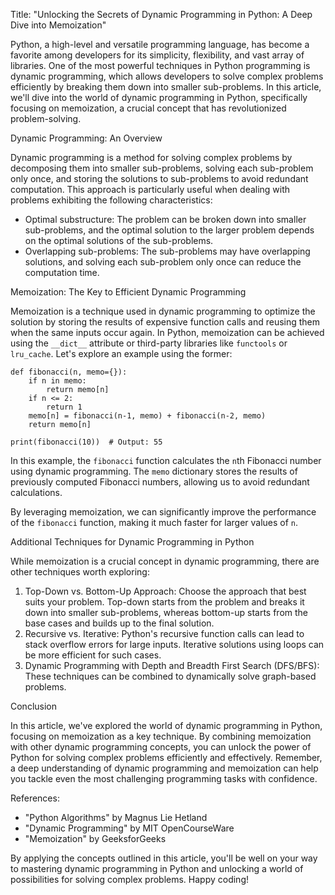 Title: "Unlocking the Secrets of Dynamic Programming in Python: A Deep Dive into Memoization"

Python, a high-level and versatile programming language, has become a favorite among developers for its simplicity, flexibility, and vast array of libraries. One of the most powerful techniques in Python programming is dynamic programming, which allows developers to solve complex problems efficiently by breaking them down into smaller sub-problems. In this article, we'll dive into the world of dynamic programming in Python, specifically focusing on memoization, a crucial concept that has revolutionized problem-solving.

Dynamic Programming: An Overview

Dynamic programming is a method for solving complex problems by decomposing them into smaller sub-problems, solving each sub-problem only once, and storing the solutions to sub-problems to avoid redundant computation. This approach is particularly useful when dealing with problems exhibiting the following characteristics:

* Optimal substructure: The problem can be broken down into smaller sub-problems, and the optimal solution to the larger problem depends on the optimal solutions of the sub-problems.
* Overlapping sub-problems: The sub-problems may have overlapping solutions, and solving each sub-problem only once can reduce the computation time.

Memoization: The Key to Efficient Dynamic Programming

Memoization is a technique used in dynamic programming to optimize the solution by storing the results of expensive function calls and reusing them when the same inputs occur again. In Python, memoization can be achieved using the `__dict__` attribute or third-party libraries like `functools` or `lru_cache`. Let's explore an example using the former:

```
def fibonacci(n, memo={}):
    if n in memo:
        return memo[n]
    if n <= 2:
        return 1
    memo[n] = fibonacci(n-1, memo) + fibonacci(n-2, memo)
    return memo[n]

print(fibonacci(10))  # Output: 55
```

In this example, the `fibonacci` function calculates the `n`th Fibonacci number using dynamic programming. The `memo` dictionary stores the results of previously computed Fibonacci numbers, allowing us to avoid redundant calculations.

By leveraging memoization, we can significantly improve the performance of the `fibonacci` function, making it much faster for larger values of `n`.

Additional Techniques for Dynamic Programming in Python

While memoization is a crucial concept in dynamic programming, there are other techniques worth exploring:

1.  Top-Down vs. Bottom-Up Approach: Choose the approach that best suits your problem. Top-down starts from the problem and breaks it down into smaller sub-problems, whereas bottom-up starts from the base cases and builds up to the final solution.
2.  Recursive vs. Iterative: Python's recursive function calls can lead to stack overflow errors for large inputs. Iterative solutions using loops can be more efficient for such cases.
3.  Dynamic Programming with Depth and Breadth First Search (DFS/BFS): These techniques can be combined to dynamically solve graph-based problems.

Conclusion

In this article, we've explored the world of dynamic programming in Python, focusing on memoization as a key technique. By combining memoization with other dynamic programming concepts, you can unlock the power of Python for solving complex problems efficiently and effectively. Remember, a deep understanding of dynamic programming and memoization can help you tackle even the most challenging programming tasks with confidence.

References:

*   "Python Algorithms" by Magnus Lie Hetland
*   "Dynamic Programming" by MIT OpenCourseWare
*   "Memoization" by GeeksforGeeks

By applying the concepts outlined in this article, you'll be well on your way to mastering dynamic programming in Python and unlocking a world of possibilities for solving complex problems. Happy coding!